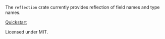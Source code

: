 The `reflection` crate currently provides reflection of field names and type names.

[Quickstart](https://github.com/oooutlk/reflection/blob/master/reflection_test/src/lib.rs)

Licensed under MIT.

